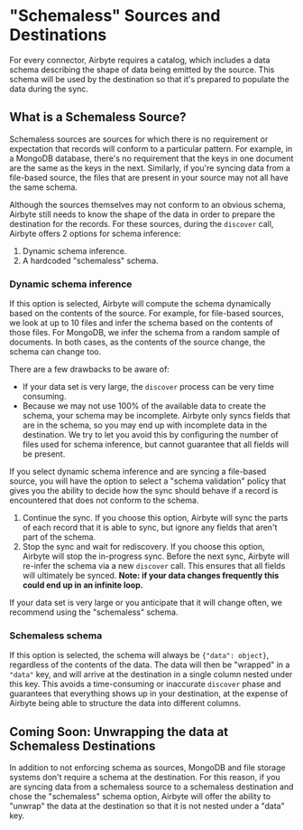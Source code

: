 # "Schemaless" Sources and Destinations

For every connector, Airbyte requires a catalog, which includes a data schema describing the shape of data being emitted by the source.
This schema will be used by the destination so that it's prepared to populate the data during the sync.

## What is a Schemaless Source?

Schemaless sources are sources for which there is no requirement or expectation that records will conform to a particular pattern.
For example, in a MongoDB database, there's no requirement that the keys in one document are the same as the keys in the next.
Similarly, if you're syncing data from a file-based source, the files that are present in your source may not all have the same schema.

Although the sources themselves may not conform to an obvious schema, Airbyte still needs to know the shape of the data in order to prepare the destination for the records.
For these sources, during the `discover` call, Airbyte offers 2 options for schema inference:

1. Dynamic schema inference.
2. A hardcoded "schemaless" schema.

### Dynamic schema inference
If this option is selected, Airbyte will compute the schema dynamically based on the contents of the source.
For example, for file-based sources, we look at up to 10 files and infer the schema based on the contents of those files.
For MongoDB, we infer the schema from a random sample of documents.
In both cases, as the contents of the source change, the schema can change too.

There are a few drawbacks to be aware of:
- If your data set is very large, the `discover` process can be very time consuming. 
- Because we may not use 100% of the available data to create the schema, your schema may be incomplete. Airbyte only syncs fields that are in the schema, so you may end up with incomplete data in the destination. We try to let you avoid this by configuring the number of files used for schema inference, but cannot guarantee that all fields will be present.

If you select dynamic schema inference and are syncing a file-based source, you will have the option to select a "schema validation" policy that gives you the ability to decide how the sync should behave if a record is encountered that does not conform to the schema.
1. Continue the sync. If you choose this option, Airbyte will sync the parts of each record that it is able to sync, but ignore any fields that aren't part of the schema.
2. Stop the sync and wait for rediscovery. If you choose this option, Airbyte will stop the in-progress sync. Before the next sync, Airbyte will re-infer the schema via a new `discover` call. This ensures that all fields will ultimately be synced. **Note: if your data changes frequently this could end up in an infinite loop.**

If your data set is very large or you anticipate that it will change often, we recommend using the "schemaless" schema.

### Schemaless schema
If this option is selected, the schema will always be `{"data": object}`, regardless of the contents of the data. The data will then be "wrapped" in a `"data"` key, and will arrive at the destination in a single column nested under this key.
This avoids a time-consuming or inaccurate `discover` phase and guarantees that everything shows up in your destination, at the expense of Airbyte being able to structure the data into different columns.

## Coming Soon: Unwrapping the data at Schemaless Destinations
In addition to not enforcing schema as sources, MongoDB and file storage systems don't require a schema at the destination. For this reason, if you are syncing data from a schemaless source to a schemaless destination and chose the "schemaless" schema option, Airbyte will offer the ability to "unwrap" the data at the destination so that it is not nested under a "data" key.
